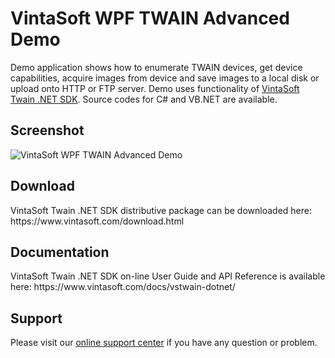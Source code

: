 <h1>VintaSoft WPF TWAIN Advanced Demo</h1>

Demo application shows how to enumerate TWAIN devices, get device capabilities, acquire images from device and save images to a local disk or upload onto HTTP or FTP server. Demo uses functionality of <a href="https://www.vintasoft.com/vstwain-dotnet-index.html">VintaSoft Twain .NET SDK</a>. Source codes for C# and VB.NET are available.

<h2>Screenshot</h2>
<img src=http://www.vintasoft.com/images/screenshots/twain/vintasoft-twain-advanced-demo.png alt="VintaSoft WPF TWAIN Advanced Demo">


<h2>Download</h2>
VintaSoft Twain .NET SDK distributive package can be downloaded here: https://www.vintasoft.com/download.html


<h2>Documentation</h2>
VintaSoft Twain .NET SDK on-line User Guide and API Reference is available here: https://www.vintasoft.com/docs/vstwain-dotnet/


<h2>Support</h2>
Please visit our <a href="https://www.vintasoft.com/support/">online support center</a> if you have any question or problem.
